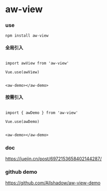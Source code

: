 # aw-view

### use

```
npm install aw-view
```

#### 全局引入

```

import awView from 'aw-view'

Vue.use(awView)


```

```
<aw-demo></aw-demo>
```

#### 按需引入


```

import { awDemo } from 'aw-view'

Vue.use(awDemo)


```

```
<aw-demo></aw-demo>
```

### doc

https://juejin.cn/post/6972153658402144287/

### github demo

https://github.com/Allshadow/aw-view-demo


